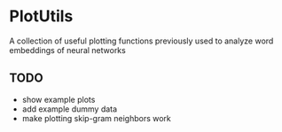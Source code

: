 # PlotUtils

A collection of useful plotting functions previously used to analyze word embeddings of neural networks

## TODO

* show example plots
* add example dummy data
* make plotting skip-gram neighbors work

